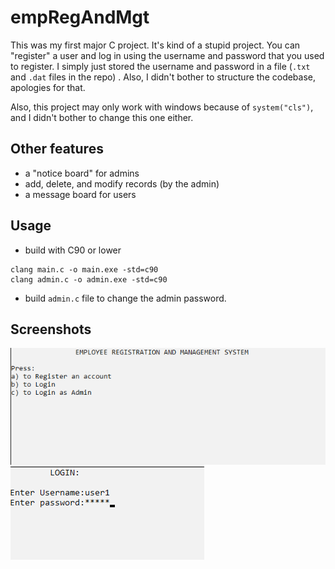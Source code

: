 # empRegAndMgt
This was my first major C project. It's kind of a stupid project. You can "register" a user and log in using the username and password that you used to register. I simply just stored the username and password in a file (`.txt` and `.dat` files in the repo) . Also, I didn't bother to structure the codebase, apologies for that. 

Also, this project may only work with windows because of `system("cls")`, and I didn't bother to change this one either.

## Other features
- a "notice board" for admins
- add, delete, and modify records (by the admin)
- a message board for users

## Usage
- build with C90 or lower
```
clang main.c -o main.exe -std=c90
clang admin.c -o admin.exe -std=c90
```
- build `admin.c` file to change the admin password.

## Screenshots
![Dashboard](img/dashboard.png)
![Login](img/login.png)

